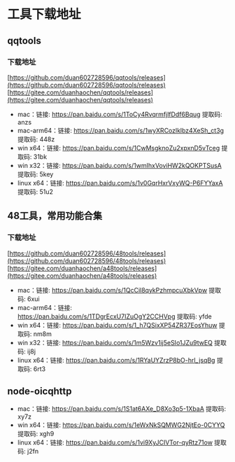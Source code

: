 # 工具下载地址

## qqtools

### 下载地址
[https://github.com/duan602728596/qqtools/releases](https://github.com/duan602728596/qqtools/releases)   
[https://gitee.com/duanhaochen/qqtools/releases](https://gitee.com/duanhaochen/qqtools/releases)
* mac：链接: https://pan.baidu.com/s/1ToCy4RvqrmfjlfDdf6Bqug 提取码: anzs
* mac-arm64：链接: https://pan.baidu.com/s/1wyXRCozlklbz4XeSh_ct3g 提取码: 448z
* win x64：链接: https://pan.baidu.com/s/1CwMsgknoZu2xpxnD5vTceg 提取码: 31bk
* win x32：链接: https://pan.baidu.com/s/1wmIhxVoviHW2kQOKPTSusA 提取码: 5key
* linux x64：链接: https://pan.baidu.com/s/1v0GqrHxrVxyWQ-P6FYYaxA 提取码: 51u2

## 48工具，常用功能合集

### 下载地址
[https://github.com/duan602728596/48tools/releases](https://github.com/duan602728596/48tools/releases)   
[https://gitee.com/duanhaochen/a48tools/releases](https://gitee.com/duanhaochen/a48tools/releases)
* mac：链接: https://pan.baidu.com/s/1QcCil8qykPzhmpcuXbkVpw 提取码: 6xui
* mac-arm64：链接: https://pan.baidu.com/s/1TDgrEcxU7IZuOgY2CCHVpg 提取码: yfde
* win x64：链接: https://pan.baidu.com/s/1_h7QSixXP54ZR37EosYhuw 提取码: nm8m
* win x32：链接: https://pan.baidu.com/s/1m5Wzv1ij5eSIo1JZu9twEQ 提取码: ij8j
* linux x64：链接: https://pan.baidu.com/s/1RYaUYZrzP8bO-hrl_jsqBg 提取码: 6rt3

## node-oicqhttp

* mac：链接: https://pan.baidu.com/s/1S1at6AXe_D8Xo3p5-1XbaA 提取码: xy7z
* win x64：链接: https://pan.baidu.com/s/1eWxNkSQMWG2NjtEo-0CYYQ 提取码: xgh9
* linux x64：链接: https://pan.baidu.com/s/1vi9XyJCIVTor-qyRtz71ow 提取码: j2fn
